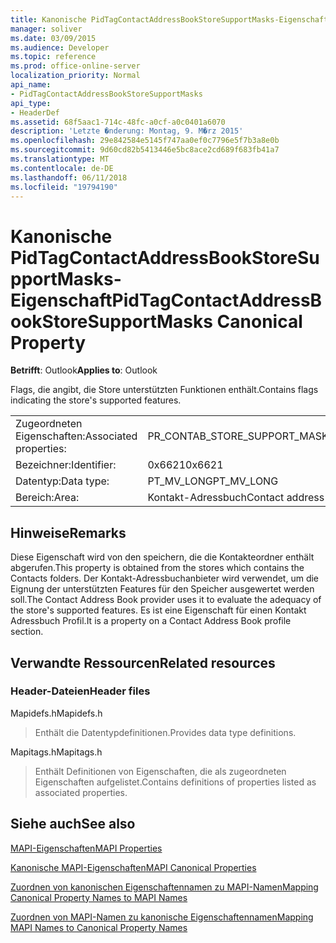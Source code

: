 ```yaml
---
title: Kanonische PidTagContactAddressBookStoreSupportMasks-Eigenschaft
manager: soliver
ms.date: 03/09/2015
ms.audience: Developer
ms.topic: reference
ms.prod: office-online-server
localization_priority: Normal
api_name:
- PidTagContactAddressBookStoreSupportMasks
api_type:
- HeaderDef
ms.assetid: 68f5aac1-714c-48fc-a0cf-a0c0401a6070
description: 'Letzte �nderung: Montag, 9. M�rz 2015'
ms.openlocfilehash: 29e842584e5145f747aa0ef0c7796e5f7b3a8e0b
ms.sourcegitcommit: 9d60cd82b5413446e5bc8ace2cd689f683fb41a7
ms.translationtype: MT
ms.contentlocale: de-DE
ms.lasthandoff: 06/11/2018
ms.locfileid: "19794190"
---
```

# <a name="pidtagcontactaddressbookstoresupportmasks-canonical-property"></a><span data-ttu-id="9a57e-103">Kanonische PidTagContactAddressBookStoreSupportMasks-Eigenschaft</span><span class="sxs-lookup"><span data-stu-id="9a57e-103">PidTagContactAddressBookStoreSupportMasks Canonical Property</span></span>

  
  
<span data-ttu-id="9a57e-104">**Betrifft**: Outlook</span><span class="sxs-lookup"><span data-stu-id="9a57e-104">**Applies to**: Outlook</span></span> 
  
<span data-ttu-id="9a57e-105">Flags, die angibt, die Store unterstützten Funktionen enthält.</span><span class="sxs-lookup"><span data-stu-id="9a57e-105">Contains flags indicating the store's supported features.</span></span>
  
|||
|:-----|:-----|
|<span data-ttu-id="9a57e-106">Zugeordneten Eigenschaften:</span><span class="sxs-lookup"><span data-stu-id="9a57e-106">Associated properties:</span></span>  <br/> |<span data-ttu-id="9a57e-107">PR_CONTAB_STORE_SUPPORT_MASKS</span><span class="sxs-lookup"><span data-stu-id="9a57e-107">PR_CONTAB_STORE_SUPPORT_MASKS</span></span>  <br/> |
|<span data-ttu-id="9a57e-108">Bezeichner:</span><span class="sxs-lookup"><span data-stu-id="9a57e-108">Identifier:</span></span>  <br/> |<span data-ttu-id="9a57e-109">0x6621</span><span class="sxs-lookup"><span data-stu-id="9a57e-109">0x6621</span></span>  <br/> |
|<span data-ttu-id="9a57e-110">Datentyp:</span><span class="sxs-lookup"><span data-stu-id="9a57e-110">Data type:</span></span>  <br/> |<span data-ttu-id="9a57e-111">PT_MV_LONG</span><span class="sxs-lookup"><span data-stu-id="9a57e-111">PT_MV_LONG</span></span>  <br/> |
|<span data-ttu-id="9a57e-112">Bereich:</span><span class="sxs-lookup"><span data-stu-id="9a57e-112">Area:</span></span>  <br/> |<span data-ttu-id="9a57e-113">Kontakt-Adressbuch</span><span class="sxs-lookup"><span data-stu-id="9a57e-113">Contact address book</span></span>  <br/> |
   
## <a name="remarks"></a><span data-ttu-id="9a57e-114">Hinweise</span><span class="sxs-lookup"><span data-stu-id="9a57e-114">Remarks</span></span>

<span data-ttu-id="9a57e-115">Diese Eigenschaft wird von den speichern, die die Kontakteordner enthält abgerufen.</span><span class="sxs-lookup"><span data-stu-id="9a57e-115">This property is obtained from the stores which contains the Contacts folders.</span></span> <span data-ttu-id="9a57e-116">Der Kontakt-Adressbuchanbieter wird verwendet, um die Eignung der unterstützten Features für den Speicher ausgewertet werden soll.</span><span class="sxs-lookup"><span data-stu-id="9a57e-116">The Contact Address Book provider uses it to evaluate the adequacy of the store's supported features.</span></span> <span data-ttu-id="9a57e-117">Es ist eine Eigenschaft für einen Kontakt Adressbuch Profil.</span><span class="sxs-lookup"><span data-stu-id="9a57e-117">It is a property on a Contact Address Book profile section.</span></span> 
  
## <a name="related-resources"></a><span data-ttu-id="9a57e-118">Verwandte Ressourcen</span><span class="sxs-lookup"><span data-stu-id="9a57e-118">Related resources</span></span>

### <a name="header-files"></a><span data-ttu-id="9a57e-119">Header-Dateien</span><span class="sxs-lookup"><span data-stu-id="9a57e-119">Header files</span></span>

<span data-ttu-id="9a57e-120">Mapidefs.h</span><span class="sxs-lookup"><span data-stu-id="9a57e-120">Mapidefs.h</span></span>
  
> <span data-ttu-id="9a57e-121">Enthält die Datentypdefinitionen.</span><span class="sxs-lookup"><span data-stu-id="9a57e-121">Provides data type definitions.</span></span>
    
<span data-ttu-id="9a57e-122">Mapitags.h</span><span class="sxs-lookup"><span data-stu-id="9a57e-122">Mapitags.h</span></span>
  
> <span data-ttu-id="9a57e-123">Enthält Definitionen von Eigenschaften, die als zugeordneten Eigenschaften aufgelistet.</span><span class="sxs-lookup"><span data-stu-id="9a57e-123">Contains definitions of properties listed as associated properties.</span></span>
    
## <a name="see-also"></a><span data-ttu-id="9a57e-124">Siehe auch</span><span class="sxs-lookup"><span data-stu-id="9a57e-124">See also</span></span>



[<span data-ttu-id="9a57e-125">MAPI-Eigenschaften</span><span class="sxs-lookup"><span data-stu-id="9a57e-125">MAPI Properties</span></span>](mapi-properties.md)
  
[<span data-ttu-id="9a57e-126">Kanonische MAPI-Eigenschaften</span><span class="sxs-lookup"><span data-stu-id="9a57e-126">MAPI Canonical Properties</span></span>](mapi-canonical-properties.md)
  
[<span data-ttu-id="9a57e-127">Zuordnen von kanonischen Eigenschaftennamen zu MAPI-Namen</span><span class="sxs-lookup"><span data-stu-id="9a57e-127">Mapping Canonical Property Names to MAPI Names</span></span>](mapping-canonical-property-names-to-mapi-names.md)
  
[<span data-ttu-id="9a57e-128">Zuordnen von MAPI-Namen zu kanonische Eigenschaftennamen</span><span class="sxs-lookup"><span data-stu-id="9a57e-128">Mapping MAPI Names to Canonical Property Names</span></span>](mapping-mapi-names-to-canonical-property-names.md)


